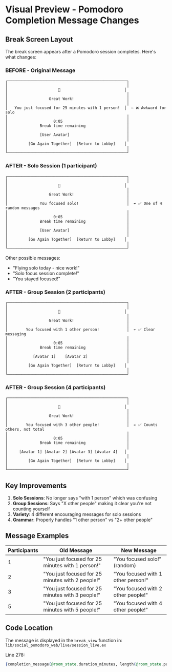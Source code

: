 # Visual Preview - Pomodoro Completion Message Changes

## Break Screen Layout

The break screen appears after a Pomodoro session completes. Here's what changes:

### BEFORE - Original Message

```
┌────────────────────────────────────────────────────┐
│                                                    │
│                      🎉                            │
│                                                    │
│                  Great Work!                       │
│                                                    │
│   You just focused for 25 minutes with 1 person!  │  ← ❌ Awkward for solo
│                                                    │
│                    0:05                            │
│              Break time remaining                  │
│                                                    │
│              [User Avatar]                         │
│                                                    │
│         [Go Again Together]  [Return to Lobby]    │
│                                                    │
└────────────────────────────────────────────────────┘
```

### AFTER - Solo Session (1 participant)

```
┌────────────────────────────────────────────────────┐
│                                                    │
│                      🎉                            │
│                                                    │
│                  Great Work!                       │
│                                                    │
│              You focused solo!                     │  ← ✅ One of 4 random messages
│                                                    │
│                    0:05                            │
│              Break time remaining                  │
│                                                    │
│              [User Avatar]                         │
│                                                    │
│         [Go Again Together]  [Return to Lobby]    │
│                                                    │
└────────────────────────────────────────────────────┘
```

Other possible messages:
- "Flying solo today - nice work!"
- "Solo focus session complete!"
- "You stayed focused!"

### AFTER - Group Session (2 participants)

```
┌────────────────────────────────────────────────────┐
│                                                    │
│                      🎉                            │
│                                                    │
│                  Great Work!                       │
│                                                    │
│        You focused with 1 other person!            │  ← ✅ Clear messaging
│                                                    │
│                    0:05                            │
│              Break time remaining                  │
│                                                    │
│           [Avatar 1]    [Avatar 2]                 │
│                                                    │
│         [Go Again Together]  [Return to Lobby]    │
│                                                    │
└────────────────────────────────────────────────────┘
```

### AFTER - Group Session (4 participants)

```
┌────────────────────────────────────────────────────┐
│                                                    │
│                      🎉                            │
│                                                    │
│                  Great Work!                       │
│                                                    │
│        You focused with 3 other people!            │  ← ✅ Counts others, not total
│                                                    │
│                    0:05                            │
│              Break time remaining                  │
│                                                    │
│     [Avatar 1] [Avatar 2] [Avatar 3] [Avatar 4]   │
│                                                    │
│         [Go Again Together]  [Return to Lobby]    │
│                                                    │
└────────────────────────────────────────────────────┘
```

## Key Improvements

1. **Solo Sessions**: No longer says "with 1 person" which was confusing
2. **Group Sessions**: Says "X other people" making it clear you're not counting yourself
3. **Variety**: 4 different encouraging messages for solo sessions
4. **Grammar**: Properly handles "1 other person" vs "2+ other people"

## Message Examples

| Participants | Old Message | New Message |
|--------------|-------------|-------------|
| 1 | "You just focused for 25 minutes with 1 person!" | "You focused solo!" (random) |
| 2 | "You just focused for 25 minutes with 2 people!" | "You focused with 1 other person!" |
| 3 | "You just focused for 25 minutes with 3 people!" | "You focused with 2 other people!" |
| 5 | "You just focused for 25 minutes with 5 people!" | "You focused with 4 other people!" |

## Code Location

The message is displayed in the `break_view` function in:
`lib/social_pomodoro_web/live/session_live.ex`

Line 278:
```elixir
{completion_message(@room_state.duration_minutes, length(@room_state.participants))}
```
